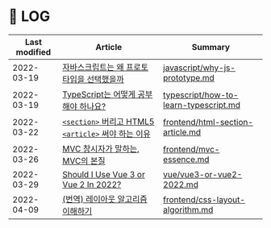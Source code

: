 # 📜 LOG

| Last modified | Article | Summary |
| --- | --- | --- |
| 2022-03-19 | [자바스크립트는 왜 프로토타입을 선택했을까](https://medium.com/@limsungmook/%EC%9E%90%EB%B0%94%EC%8A%A4%ED%81%AC%EB%A6%BD%ED%8A%B8%EB%8A%94-%EC%99%9C-%ED%94%84%EB%A1%9C%ED%86%A0%ED%83%80%EC%9E%85%EC%9D%84-%EC%84%A0%ED%83%9D%ED%96%88%EC%9D%84%EA%B9%8C-997f985adb42) | [javascript/why-js-prototype.md](./javascript/why-js-prototype.md) |
| 2022-03-19 | [TypeScript는 어떻게 공부해야 하나요?](https://yozm.wishket.com/magazine/detail/1376/) | [typescript/how-to-learn-typescript.md](./typescript/how-to-learn-typescript.md) |
| 2022-03-22 | [`<section>` 버리고 HTML5 `<article>` 써야 하는 이유](https://webactually.com/2020/03/03/%3Csection%3E%EC%9D%84-%EB%B2%84%EB%A6%AC%EA%B3%A0-HTML5-%3Carticle%3E%EC%9D%84-%EC%8D%A8%EC%95%BC-%ED%95%98%EB%8A%94-%EC%9D%B4%EC%9C%A0/) | [frontend/html-section-article.md](./frontend/html-section-article.md) |
| 2022-03-26 | [MVC 창시자가 말하는, MVC의 본질](https://velog.io/@eddy_song/mvc) | [frontend/mvc-essence.md](./frontend/mvc-essence.md) |
| 2022-03-29 | [Should I Use Vue 3 or Vue 2 In 2022?](https://javascript.plainenglish.io/should-i-use-vue-3-or-vue-2-in-2022-ba09c8059233) | [vue/vue3-or-vue2-2022.md](./vue/vue3-or-vue2-2022.md) |
| 2022-04-09 | [(번역) 레이아웃 알고리즘 이해하기](https://junghan92.medium.com/%EB%B2%88%EC%97%AD-%EB%A0%88%EC%9D%B4%EC%95%84%EC%9B%83-%EC%95%8C%EA%B3%A0%EB%A6%AC%EC%A6%98-%EC%9D%B4%ED%95%B4%ED%95%98%EA%B8%B0-baed8b1eca5f) | [frontend/css-layout-algorithm.md](./frontend/css-layout-algorithm.md) |
